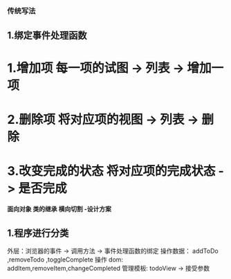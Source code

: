 ### 传统写法

## 1.绑定事件处理函数

# 1.增加项 每一项的试图 -> 列表 -> 增加一项

# 2.删除项 将对应项的视图 -> 列表 -> 删除

# 3.改变完成的状态 将对应项的完成状态 -> 是否完成

#### 面向对象 类的继承 横向切割 -设计方案

## 1.程序进行分类

外层：浏览器的事件 -> 调用方法 -> 事件处理函数的绑定
操作数据： addToDo ,removeTodo ,toggleComplete
操作 dom: addItem,removeItem,changeCompleted
管理模板: todoView -> 接受参数
